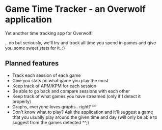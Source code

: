 # Game Time Tracker - an Overwolf application
Yet another time tracking app for Overwolf!

.. no but seriously, we'll try and track all time you spend in games and give you some sweet stats for it. :)

## Planned features
- Track each session of each game
- Give you stats on what game you play the most
- Keep track of APM/KPM for each session
- Be able to go back and compare sessions with each other
- Keep track of what games you have streamed (only if I detect it properly)
- Graphs, everyone loves graphs.. right? ^^
- Don't know what to play? Ask the application and it'll suggest a game that you usually play around the given time and day (will only be able to suggest from the games detected ^^;)